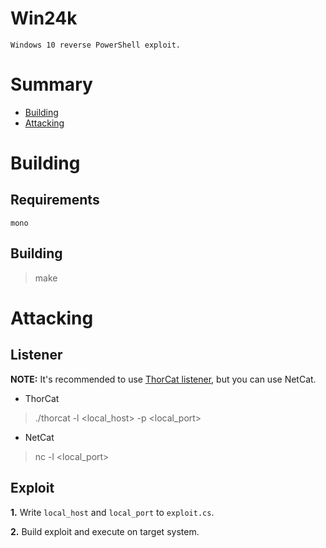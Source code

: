 # Win24k

    Windows 10 reverse PowerShell exploit.

# Summary

* [Building](#building)
* [Attacking](#attacking)

# Building

## Requirements

```
mono
```

## Building

> make

# Attacking

## Listener

**NOTE:** It's recommended to use [ThorCat listener](https://github.com/enty8080/ThorCat), but you can use NetCat.

* ThorCat

> ./thorcat -l <local_host> -p <local_port>

* NetCat

> nc -l <local_port>

## Exploit

**1.** Write `local_host` and `local_port` to `exploit.cs`.

**2.** Build exploit and execute on target system.
